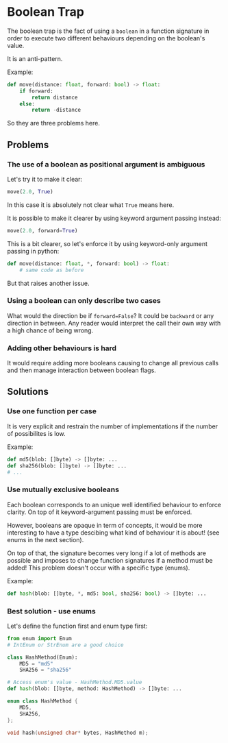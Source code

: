 # Boolean Trap
The boolean trap is the fact of using a `boolean` in a function signature
in order to execute two different behaviours depending on the boolean's
value.

It is an anti-pattern.

Example:
``` python
def move(distance: float, forward: bool) -> float:
    if forward:
        return distance
    else:
        return -distance
```

So they are three problems here.

## Problems
### The use of a boolean as positional argument is ambiguous
Let's try it to make it clear:
``` python
move(2.0, True)
```

In this case it is absolutely not clear what `True` means here.

It is possible to make it clearer by using keyword argument passing instead:
``` python
move(2.0, forward=True)
```

This is a bit clearer, so let's enforce it by using keyword-only argument passing in python:
``` python
def move(distance: float, *, forward: bool) -> float:
    # same code as before
```

But that raises another issue.

### Using a boolean can only describe two cases
What would the direction be if `forward=False`? It could be `backward` or any direction
in between. Any reader would interpret the call their own way with a high chance of being wrong.

### Adding other behaviours is hard
It would require adding more booleans causing to change all previous calls and then manage interaction
between boolean flags.

## Solutions
### Use one function per case
It is very explicit and restrain the number of implementations if the number of possibilites is low.

Example:
``` python
def md5(blob: []byte) -> []byte: ...
def sha256(blob: []byte) -> []byte: ...
# ...
```

### Use mutually exclusive booleans
Each boolean corresponds to an unique well identified behaviour to enforce clarity. On top of it
keyword-argument passing must be enforced.

However, booleans are opaque in term of concepts, it would be more interesting to have a type descibing
what kind of behaviour it is about! (see enums in the next section).

On top of that, the signature becomes very long if a lot of methods are possible and imposes to change
function signatures if a method must be added! This problem doesn't occur with a specific type (enums).

Example:
``` python
def hash(blob: []byte, *, md5: bool, sha256: bool) -> []byte: ...
```

### Best solution - use enums
Let's define the function first and enum type first:

``` python
from enum import Enum
# IntEnum or StrEnum are a good choice

class HashMethod(Enum):
    MD5 = "md5"
    SHA256 = "sha256"

# Access enum's value - HashMethod.MD5.value
def hash(blob: []byte, method: HashMethod) -> []byte: ...
```

``` cpp
enum class HashMethod {
    MD5,
    SHA256,
};

void hash(unsigned char* bytes, HashMethod m);
```

